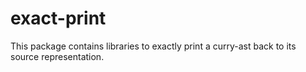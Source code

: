 exact-print
=========

This package contains libraries to exactly print a curry-ast back to its
source representation.
